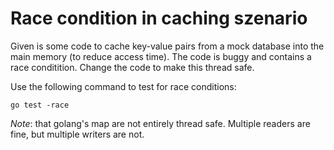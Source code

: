 # Race condition in caching szenario

Given is some code to cache key-value pairs from a mock database into
the main memory (to reduce access time). The code is buggy and
contains a race conditition. Change the code to make this thread safe.

Use the following command to test for race conditions:
```
go test -race
```

*Note*: that golang's map are not entirely thread safe. Multiple readers
are fine, but multiple writers are not.
